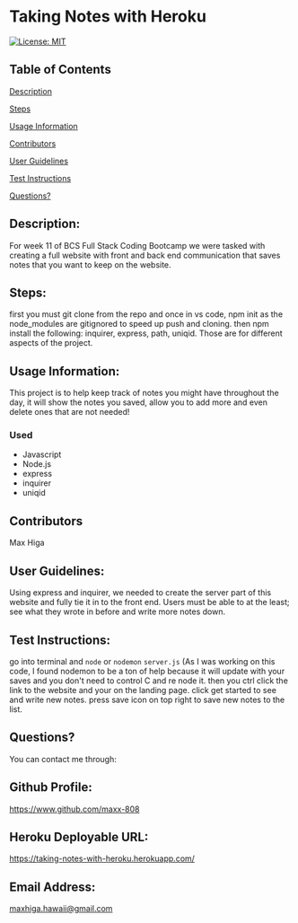 # Taking Notes with Heroku

[![License: MIT](https://img.shields.io/badge/License-MIT-yellow.svg)](https://opensource.org/licenses/MIT)

## Table of Contents

[Description](#description)

[Steps](#steps)

[Usage Information](#usage-information)

[Contributors](#contributors)

[User Guidelines](#user-guidelines)

[Test Instructions](#test-instructions)

[Questions?](#questions?)

<a name="description"></a>

## Description:

For week 11 of BCS Full Stack Coding Bootcamp we were tasked with creating a full website with front and back end communication that saves notes that you want to keep on the website.

<a name="steps"></a>

## Steps:

first you must git clone from the repo and once in vs code, npm init as the node_modules are gitignored to speed up push and cloning. then npm install the following: inquirer, express, path, uniqid. Those are for different aspects of the project.

<a name="usage-information"></a>

## Usage Information:

This project is to help keep track of notes you might have throughout the day, it will show the notes you saved, allow you to add more and even delete ones that are not needed!

### Used

<ul>
  <li>Javascript</li>
  <li>Node.js</li>
  <li>express</li>
  <li>inquirer</li>
  <li>uniqid</li>
</ul>

<a name="contributors"></a>

## Contributors

Max Higa

<a name="user-guidelines"></a>

## User Guidelines:

Using express and inquirer, we needed to create the server part of this website and fully tie it in to the front end. Users must be able to at the least; see what they wrote in before and write more notes down.

<a name="test-instrucions"></a>

## Test Instructions:

go into terminal and `node` or `nodemon` `server.js` (As I was working on this code, I found nodemon to be a ton of help because it will update with your saves and you don't need to control C and re node it. then you ctrl click the link to the website and your on the landing page. click get started to see and write new notes. press save icon on top right to save new notes to the list.

<a name="questions?"></a>

## Questions?

You can contact me through:

## Github Profile:

https://www.github.com/maxx-808

## Heroku Deployable URL:

https://taking-notes-with-heroku.herokuapp.com/

## Email Address:

maxhiga.hawaii@gmail.com
